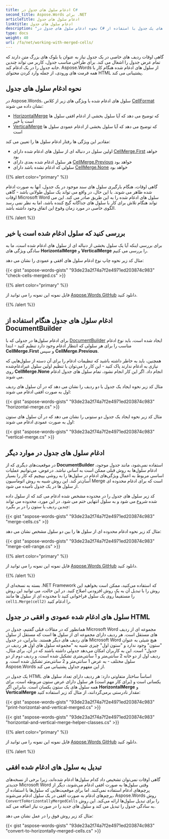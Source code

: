 ```yaml
---
title: ادغام سلول های جدول در C#
second_title: Aspose.Words برای .NET
articleTitle: ادغام سلول های جدول
linktitle: ادغام سلول های جدول
description: "نحوه ادغام سلول های جدول در C# بررسی کنید که آیا سلول های یک جدول با استفاده از C# ادغام شده اند یا خیر."
type: docs
weight: 40
url: /fa/net/working-with-merged-cells/
---
```


گاهی اوقات ردیف های خاصی در یک جدول نیاز به عنوان یا بلوک های بزرگ متن دارند که تمام عرض جدول را اشغال می کند. برای طراحی مناسب جدول، کاربر می تواند چندین خانه جدول را در یک ادغام کند. Aspose.Words از سلول های ادغام شده هنگام کار با همه فرمت های ورودی، از جمله وارد کردن محتوای HTML پشتیبانی می کند.

## نحوه ادغام سلول های جدول

در Aspose.Words، سلول های ادغام شده با ویژگی های زیر از کلاس [CellFormat](https://reference.aspose.com/words/net/aspose.words.tables/cellformat/) نشان داده می شوند:

- [HorizontalMerge](https://reference.aspose.com/words/net/aspose.words.tables/cellformat/horizontalmerge/) که توضیح می دهد که آیا سلول بخشی از ادغام افقی سلول ها است یا خیر
- [VerticalMerge](https://reference.aspose.com/words/net/aspose.words.tables/cellformat/verticalmerge/) که توضیح می دهد که آیا سلول بخشی از ادغام عمودی سلول ها است

مقادیر این ویژگی ها رفتار ادغام سلول ها را تعیین می کند:

- اولین سلول در دنباله ای از سلول های ادغام شده دارای [CellMerge.First](https://reference.aspose.com/words/net/aspose.words.tables/cellmerge/) خواهد بود
- هر سلول ادغام شده بعدی دارای [CellMerge.Previous](https://reference.aspose.com/words/net/aspose.words.tables/cellmerge/) خواهد بود
- سلولی که ادغام نشده باشد دارای [CellMerge.None](https://reference.aspose.com/words/net/aspose.words.tables/cellmerge/) خواهد بود

{{% alert color="primary" %}}

گاهی اوقات، هنگام بارگیری سلول های سند موجود در یک جدول، آنها به صورت ادغام شده ظاهر می شوند. با این حال، در واقع می تواند یک سلول طولانی باشد - گاهی اوقات Microsoft Word سلول های ادغام شده را به این طریق صادر می کند. این می تواند هنگام تلاش برای کار با سلول های جداگانه گیج کننده باشد، اما به نظر نمی رسد الگوی خاصی در مورد زمان وقوع این اتفاق وجود داشته باشد.

{{% /alert %}}

## بررسی کنید که سلول ادغام شده است یا خیر

برای بررسی اینکه آیا یک سلول بخشی از دنباله ای از سلول های ادغام شده است، ما به سادگی ویژگی های **HorizontalMerge** و **VerticalMerge** را بررسی می کنیم.

مثال کد زیر نحوه چاپ نوع ادغام سلول های افقی و عمودی را نشان می دهد:

{{< gist "aspose-words-gists" "93de23a2f74a7f2e4971ed203874c983" "check-cells-merged.cs" >}}

{{% alert color="primary" %}}

فایل نمونه این نمونه را می توانید از [Aspose.Words GitHub](https://github.com/aspose-words/Aspose.Words-for-.NET/blob/master/Examples/Data/Table%20with%20merged%20cells.docx) دانلود کنید.

{{% /alert %}}

## ادغام سلول های جدول هنگام استفاده از DocumentBuilder

برای ادغام سلول‌ها در جدولی که با [DocumentBuilder](https://reference.aspose.com/words/net/aspose.words/documentbuilder/) ایجاد شده است، باید نوع ادغام مناسب را برای هر سلولی که انتظار ادغام وجود دارد تنظیم کنید - ابتدا **CellMerge.First** و سپس **CellMerge.Previous**.

همچنین، باید به خاطر داشته باشید که تنظیمات ادغام را برای آن دسته از سلول‌هایی که نیازی به ادغام ندارند پاک کنید - این کار را می‌توان با تنظیم اولین سلول غیرادغام‌شده روی **CellMerge.None** انجام داد. اگر این کار انجام نشود، تمام سلول های جدول ادغام می شوند.

مثال کد زیر نحوه ایجاد یک جدول با دو ردیف را نشان می دهد که در آن سلول های ردیف اول به صورت افقی ادغام می شوند:

{{< gist "aspose-words-gists" "93de23a2f74a7f2e4971ed203874c983" "horizontal-merge.cs" >}}

مثال کد زیر نحوه ایجاد یک جدول دو ستونی را نشان می دهد که در آن سلول های ستون اول به صورت عمودی ادغام می شوند:

{{< gist "aspose-words-gists" "93de23a2f74a7f2e4971ed203874c983" "vertical-merge.cs" >}}

## ادغام سلول های جدول در موارد دیگر

در موقعیت‌های دیگری که از **DocumentBuilder** استفاده نمی‌شود، مانند جدول موجود، ادغام سلول‌ها به روش قبلی ممکن است به آسانی نباشد. درعوض، می‌توانیم عملیات اساسی مربوط به اعمال ویژگی‌های ادغام در سلول‌ها را به روشی بپیچیم که کار را بسیار آسان‌تر کند. این روش شبیه به روش اتوماسیون Merge است که برای ادغام محدوده ای از سلول ها در یک جدول نامیده می شود.

کد زیر سلول های جدول را در محدوده مشخص شده ادغام می کند که از سلول داده شده شروع می شود و به سلول انتهایی ختم می شود. در این مورد، محدوده می تواند چندین ردیف یا ستون را در بر بگیرد:

{{< gist "aspose-words-gists" "93de23a2f74a7f2e4971ed203874c983" "merge-cells.cs" >}}

مثال کد زیر نحوه ادغام محدوده ای از سلول ها را بین دو سلول مشخص نشان می دهد:

{{< gist "aspose-words-gists" "93de23a2f74a7f2e4971ed203874c983" "merge-cell-range.cs" >}}

{{% alert color="primary" %}}

فایل نمونه این نمونه را می توانید از [Aspose.Words GitHub](https://github.com/aspose-words/Aspose.Words-for-.NET/blob/master/Examples/Data/Table%20with%20merged%20cells.docx) دانلود کنید.

{{% /alert %}}

بسته به نسخه‌ای از .NET Framework که استفاده می‌کنید، ممکن است بخواهید این روش را با تبدیل آن به یک روش افزودنی اصلاح کنید. در این حالت، می توانید این روش را مستقیماً روی یک سلول فراخوانی کنید تا محدوده ای از سلول ها مانند `cell1.Merge(cell2)` را ادغام کنید.

## سلول های ادغام شده عمودی و افقی در جدول HTML

همانطور که در مقالات قبلی گفتیم، جدول در Microsoft Word مجموعه ای از ردیف های مستقل است. هر ردیف دارای مجموعه ای از سلول ها است که مستقل از سلول های ردیف های دیگر هستند. بنابراین، در جدول Microsoft Word هیچ شیئی به عنوان "ستون" وجود ندارد و "ستون اول" چیزی شبیه به "مجموعه سلول های اول هر ردیف در جدول" است. این به کاربران امکان می‌دهد جدولی داشته باشند که در آن، برای مثال، ردیف اول از دو خانه 2 سانتی‌متر و 1 سانتی‌متری تشکیل شده است، و ردیف دوم از دو سلول مختلف - به عرض 1 سانتی‌متر و 2 سانتی‌متر تشکیل شده است. و Aspose.Words از این مفهوم جداول پشتیبانی می کند.

یک جدول در HTML اساساً ساختار متفاوتی دارد: هر ردیف دارای تعداد سلول های یکسانی است و (برای کار مهم است) هر سلول دارای عرض ستون مربوطه است، برای همه سلول های یک ستون یکسان است. بنابراین اگر **HorizontalMerge** و **VerticalMerge** مقدار نادرستی برمی‌گردانند، از مثال کد زیر استفاده کنید:

{{< gist "aspose-words-gists" "93de23a2f74a7f2e4971ed203874c983" "print-horizontal-and-vertical-merged.cs" >}}

{{< gist "aspose-words-gists" "93de23a2f74a7f2e4971ed203874c983" "horizontal-and-vertical-merge-helper-classes.cs" >}}

{{% alert color="primary" %}}

فایل نمونه این نمونه را می توانید از [Aspose.Words GitHub](https://github.com/aspose-words/Aspose.Words-for-.NET/blob/master/Examples/Data/Table%20with%20merged%20cells.docx) دانلود کنید.

{{% /alert %}}

## تبدیل به سلول های ادغام شده افقی

گاهی اوقات نمی‌توان تشخیص داد کدام سلول‌ها ادغام شده‌اند، زیرا برخی از نسخه‌های جدیدتر Microsoft Word وقتی سلول‌ها به صورت افقی ادغام می‌شوند، دیگر از پرچم‌های ادغام استفاده نمی‌کنند. اما برای موقعیت‌هایی که سلول‌ها با استفاده از پرچم‌های ادغام به صورت افقی در یک سلول ادغام می‌شوند، Aspose.Words روش `ConvertToHorizontallyMergedCells` را برای تبدیل سلول‌ها ارائه می‌کند. این روش به سادگی جدول را تبدیل می کند و سلول های جدید را در صورت نیاز اضافه می کند.

مثال کد زیر روش فوق را در عمل نشان می دهد:

{{< gist "aspose-words-gists" "93de23a2f74a7f2e4971ed203874c983" "convert-to-horizontally-merged-cells.cs" >}}
